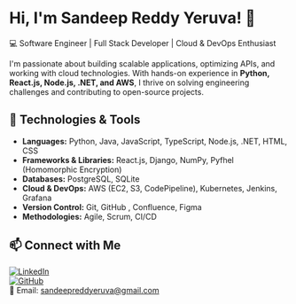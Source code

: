 # Hi, I'm Sandeep Reddy Yeruva! 👋

💻 Software Engineer | Full Stack Developer | Cloud & DevOps Enthusiast  

I'm passionate about building scalable applications, optimizing APIs, and working with cloud technologies. With hands-on experience in **Python, React.js, Node.js, .NET, and AWS**, I thrive on solving engineering challenges and contributing to open-source projects.

## 🔧 Technologies & Tools
- **Languages:** Python, Java, JavaScript, TypeScript, Node.js, .NET, HTML, CSS  
- **Frameworks & Libraries:** React.js, Django, NumPy, Pyfhel (Homomorphic Encryption)  
- **Databases:** PostgreSQL, SQLite  
- **Cloud & DevOps:** AWS (EC2, S3, CodePipeline), Kubernetes, Jenkins, Grafana  
- **Version Control:** Git, GitHub , Confluence, Figma
- **Methodologies:** Agile, Scrum, CI/CD  

## 📫 Connect with Me  
[![LinkedIn](https://img.shields.io/badge/LinkedIn-blue?style=flat&logo=linkedin)](https://www.linkedin.com/in/sandeep-reddy-yeruva-774a26209/)  
[![GitHub](https://img.shields.io/badge/GitHub-black?style=flat&logo=github)](https://github.com/Sandeep3899)  
📩 Email: sandeepreddyeruva@gmail.com  
